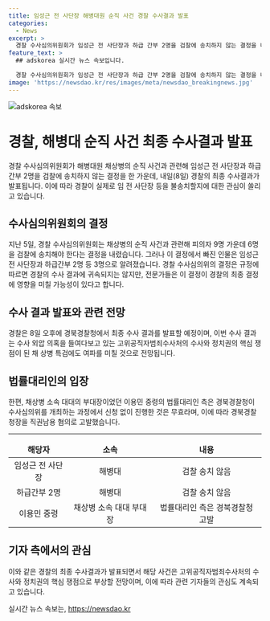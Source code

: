 ```yaml
---
title: 임성근 전 사단장 해병대원 순직 사건 경찰 수사결과 발표
categories:
  - News
excerpt: >
  경찰 수사심의위원회가 임성근 전 사단장과 하급 간부 2명을 검찰에 송치하지 않는 결정을 내리고, 내일(8일) 경찰 최종 수사결과 발표 예정. 수사결과는 관련 규칙에 따라 경찰 수사 결과에 귀속되지 않지만, 위원회의 결정을 참고할 수 있을 것으로 보임. 추가된 1명의 군 관계자도 수사 대상에 추가됐으며, 이번 결과는 수사 외압 의혹과 채 상병 특검에도 영향을 미칠 것으로 전망됨.
feature_text: >
  ## adskorea 실시간 뉴스 속보입니다.

  경찰 수사심의위원회가 임성근 전 사단장과 하급 간부 2명을 검찰에 송치하지 않는 결정을 내리고, 내일(8일) 경찰 최종 수사결과 발표 예정. 수사결과는 관련 규칙에 따라 경찰 수사 결과에 귀속되지 않지만, 위원회의 결정을 참고할 수 있을 것으로 보임. 추가된 1명의 군 관계자도 수사 대상에 추가됐으며, 이번 결과는 수사 외압 의혹과 채 상병 특검에도 영향을 미칠 것으로 전망됨.
image: 'https://newsdao.kr/res/images/meta/newsdao_breakingnews.jpg'
---
```


<p><img src="https://newsdao.kr/res/images/meta/newsdao_breakingnews.jpg" alt="adskorea 속보" /></p>

<h1>경찰, 해병대 순직 사건 최종 수사결과 발표</h1>

<p data-ke-size="size16">경찰 수사심의위원회가 해병대원 채상병의 순직 사건과 관련해 임성근 전 사단장과 하급간부 2명을 검찰에 송치하지 않는 결정을 한 가운데, 내일(8일) 경찰의 최종 수사결과가 발표됩니다. 이에 따라 경찰이 실제로 임 전 사단장 등을 불송치할지에 대한 관심이 쏠리고 있습니다.</p>

<h2>수사심의위원회의 결정</h2>

<p data-ke-size="size16">지난 5일, 경찰 수사심의위원회는 채상병의 순직 사건과 관련해 피의자 9명 가운데 6명을 검찰에 송치해야 한다는 결정을 내렸습니다. 그러나 이 결정에서 빠진 인물은 임성근 전 사단장과 하급간부 2명 등 3명으로 알려졌습니다. 경찰 수사심의위의 결정은 규정에 따르면 경찰의 수사 결과에 귀속되지는 않지만, 전문가들은 이 결정이 경찰의 최종 결정에 영향을 미칠 가능성이 있다고 합니다.</p>

<h2>수사 결과 발표와 관련 전망</h2>

<p data-ke-size="size16">경찰은 8일 오후에 경북경찰청에서 최종 수사 결과를 발표할 예정이며, 이번 수사 결과는 수사 외압 의혹을 들여다보고 있는 고위공직자범죄수사처의 수사와 정치권의 핵심 쟁점이 된 채 상병 특검에도 여파를 미칠 것으로 전망됩니다.</p>

<h2>법률대리인의 입장</h2>

<p data-ke-size="size16">한편, 채상병 소속 대대의 부대장이었던 이용민 중령의 법률대리인 측은 경북경찰청이 수사심의위를 개최하는 과정에서 신청 없이 진행한 것은 무효라며, 이에 따라 경북경찰청장을 직권남용 혐의로 고발했습니다.</p>

<hr>

<table>
<thead>
<tr>
<td style="text-align: center;"><b>해당자</b></td>
<td style="text-align: center;"><b>소속</b></td>
<td style="text-align: center;"><b>내용</b></td>
</tr>
</thead>
<tbody>
<tr>
<td style="text-align: center;">임성근 전 사단장</td>
<td style="text-align: center;">해병대</td>
<td style="text-align: center;">검찰 송치 않음</td>
</tr>
<tr>
<td style="text-align: center;">하급간부 2명</td>
<td style="text-align: center;">해병대</td>
<td style="text-align: center;">검찰 송치 않음</td>
</tr>
<tr>
<td style="text-align: center;">이용민 중령</td>
<td style="text-align: center;">채상병 소속 대대 부대장</td>
<td style="text-align: center;">법률대리인 측은 경북경찰청 고발</td>
</tr>
</tbody>
</table>

<h2>기자 측에서의 관심</h2>

<p data-ke-size="size16">이와 같은 경찰의 최종 수사결과가 발표되면서 해당 사건은 고위공직자범죄수사처의 수사와 정치권의 핵심 쟁점으로 부상할 전망이며, 이에 따라 관련 기자들의 관심도 계속되고 있습니다.</p>
실시간 뉴스 속보는, <a href="https://newsdao.kr" rel="dofollow">https://newsdao.kr</a>


